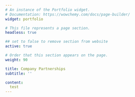```yaml
---
# An instance of the Portfolio widget.
# Documentation: https://wowchemy.com/docs/page-builder/
widget: portfolio

# This file represents a page section.
headless: true

## set to false to remove section from website
active: true

# Order that this section appears on the page.
weight: 90

title: Company Partnerships
subtitle: ''

content:
  test
---
```

